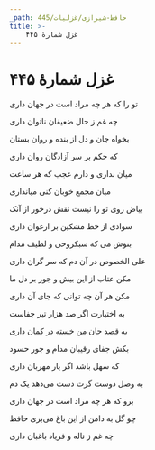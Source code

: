 ```yaml
---
_path: حافظ-شیرازی/غزلیات/445
title: >-
    غزل شمارهٔ ۴۴۵
---
```

# غزل شمارهٔ ۴۴۵

<div class="b" id="bn1"><div class="m1"><p>تو را که هر چه مراد است در جهان داری</p></div>
<div class="m2"><p>چه غم ز حال ضعیفان ناتوان داری</p></div></div>
<div class="b" id="bn2"><div class="m1"><p>بخواه جان و دل از بنده و روان بستان</p></div>
<div class="m2"><p>که حکم بر سر آزادگان روان داری</p></div></div>
<div class="b" id="bn3"><div class="m1"><p>میان نداری و دارم عجب که هر ساعت</p></div>
<div class="m2"><p>میان مجمع خوبان کنی میانداری</p></div></div>
<div class="b" id="bn4"><div class="m1"><p>بیاض روی تو را نیست نقش درخور از آنک</p></div>
<div class="m2"><p>سوادی از خط مشکین بر ارغوان داری</p></div></div>
<div class="b" id="bn5"><div class="m1"><p>بنوش می که سبکروحی و لطیف مدام</p></div>
<div class="m2"><p>علی الخصوص در آن دم که سر گران داری</p></div></div>
<div class="b" id="bn6"><div class="m1"><p>مکن عتاب از این بیش و جور بر دل ما</p></div>
<div class="m2"><p>مکن هر آن چه توانی که جای آن داری</p></div></div>
<div class="b" id="bn7"><div class="m1"><p>به اختیارت اگر صد هزار تیر جفاست</p></div>
<div class="m2"><p>به قصد جان من خسته در کمان داری</p></div></div>
<div class="b" id="bn8"><div class="m1"><p>بکش جفای رقیبان مدام و جور حسود</p></div>
<div class="m2"><p>که سهل باشد اگر یار مهربان داری</p></div></div>
<div class="b" id="bn9"><div class="m1"><p>به وصل دوست گرت دست می‌دهد یک دم</p></div>
<div class="m2"><p>برو که هر چه مراد است در جهان داری</p></div></div>
<div class="b" id="bn10"><div class="m1"><p>چو گل به دامن از این باغ می‌بری حافظ</p></div>
<div class="m2"><p>چه غم ز ناله و فریاد باغبان داری</p></div></div>
